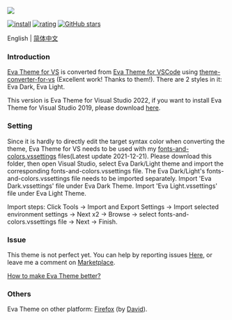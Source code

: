 <p style="display:flex;flex-flow:row nowrap;width:100%;"><img src="https://raw.githubusercontent.com/fisheva/Eva-Theme-VS/master/screenshots/Eva%20Theme.png" referrerpolicy="no-referrer" style="max-width:100%;"></p>

[![install](https://img.shields.io/vscode-marketplace/i/fisheva.Eva-Theme-vs.svg?style=flat-flat)](https://marketplace.visualstudio.com/items?itemName=fisheva.Eva-Theme-vs) [![rating](https://img.shields.io/visual-studio-marketplace/r/fisheva.Eva-Theme-vs.svg?style=flat)](https://marketplace.visualstudio.com/items/fisheva.Eva-Theme-vs) [![GitHub stars](https://img.shields.io/github/stars/fisheva/Eva-Theme-vs.svg?style=social&label=Star&maxAge=2592000)](https://github.com/fisheva/Eva-Theme-vs)

English | <a title="切换到中文README" href="https://github.com/fisheva/Eva-Theme-VS/blob/master/documents/README_CN.md" target="_blank">简体中文</a>

### Introduction

<a title="Go to the marketplace page of Eva Theme for VS." href="https://marketplace.visualstudio.com/items?itemName=fisheva.eva-theme-vs" target="_blank">Eva Theme for VS</a> is converted from [Eva Theme for VSCode](https://marketplace.visualstudio.com/items?itemName=fisheva.eva-theme) using <a title="Go to the theme-converter-for-vs." href="https://github.com/microsoft/theme-converter-for-vs" target="_blank">theme-converter-for-vs</a> (Excellent work! Thanks to them!). There are 2 styles in it: Eva Dark, Eva Light.

This version is Eva Theme for Visual Studio 2022, if you want to install Eva Theme for Visual Studio 2019, please download <a href="https://github.com/fisheva/Eva-Theme-VS/blob/master/VSIX%20Project/2019/bin/Release/2019.vsix" target="_blank">here</a>.

### Setting

Since it is hardly to directly edit the target syntax color when converting the theme, Eva Theme for VS needs to be used with my <a href="https://github.com/fisheva/Eva-Theme-VS/tree/master/Fonts%20and%20Colors" target="_blank">fonts-and-colors.vssettings</a> files(Latest update 2021-12-21). Please download this folder, then open Visual Studio, select Eva Dark/Light theme and import the corresponding fonts-and-colors.vssettings file. The Eva Dark/Light's fonts-and-colors.vssettings file needs to be imported separately. Import 'Eva Dark.vssettings' file under Eva Dark Theme. Import 'Eva Light.vssettings' file under Eva Light Theme. 

Import steps: Click Tools → Import and Export Settings → Import selected environment settings → Next x2 → Browse → select fonts-and-colors.vssettings file → Next → Finish.

### Issue

This theme is not perfect yet. You can help by reporting issues <a href="https://github.com/fisheva/Eva-Theme-VS/issues" target="_blank">Here</a>, or leave me a comment on <a href="https://marketplace.visualstudio.com/items?itemName=fisheva.eva-theme-vs&ssr=false#review-details" target="_blank">Marketplace</a>.

<a href="https://github.com/fisheva/Eva-Theme-VS/blob/master/documents/How%20to%20make%20Eva%20Theme%20for%20VS%20better.md" target="_blank">How to make Eva Theme better?</a>

### Others 

Eva Theme on other platform: [Firefox](https://addons.mozilla.org/en-US/firefox/addon/eva-dark/) (by [David](https://github.com/hmnd)).